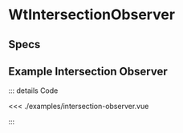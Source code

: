 <script setup>
import Specs from './component-specs.vue';
</script>

# WtIntersectionObserver

## Specs
<Specs />

## Example Intersection Observer

::: details Code

<<< ./examples/intersection-observer.vue

:::
